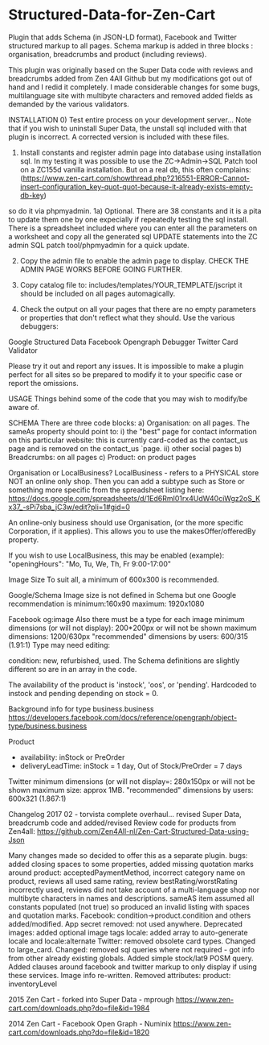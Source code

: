 # Structured-Data-for-Zen-Cart
Plugin that adds Schema (in JSON-LD format), Facebook and Twitter structured markup to all pages.
Schema markup is added in three blocks : organisation, breadcrumbs and product (including reviews).

This plugin was originally based on the Super Data code with reviews and breadcrumbs added from Zen 4All Github but my modifications got out of hand and I redid it completely.
I made considerable changes for some bugs, multilanguage site with multibyte characters and removed added fields as demanded by the various validators.

INSTALLATION
0) Test entire process on your development server...
Note that if you wish to uninstall Super Data, the unstall sql included with that plugin is incorrect. A corrected version is included with these files.

1) Install constants and register admin page into database using installation sql.
In my testing it was possible to use the ZC->Admin->SQL Patch tool on a ZC155d vanilla installation.
But on a real db, this often complains:  (https://www.zen-cart.com/showthread.php?216551-ERROR-Cannot-insert-configuration_key-quot-quot-because-it-already-exists-empty-db-key)

so do it via phpmyadmin.
1a) Optional. There are 38 constants and it is a pita to update them one by one expecially if repeatedly testing the sql install.
There is a spreadsheet included where you can enter all the parameters on a worksheet and copy all the generated sql UPDATE statements into the ZC admin SQL patch tool/phpmyadmin for a quick update.

2) Copy the admin file to enable the admin page to display.
CHECK THE ADMIN PAGE WORKS BEFORE GOING FURTHER.

3) Copy catalog file to:
includes/templates/YOUR_TEMPLATE/jscript
it should be included on all pages automagically.

4) Check the output on all your pages that there are no empty parameters or properties that don't reflect what they should.
Use the various debuggers:

Google Structured Data
Facebook Opengraph Debugger
Twitter Card Validator

Please try it out and report any issues.
It is impossible to make a plugin perfect for all sites so be prepared to modify it to your specific case or report the omissions.

USAGE
Things behind some of the code that you may wish to modify/be aware of.

SCHEMA
There are three code blocks:
a) Organisation: on all pages.
The sameAs property should point to: 
i) the "best" page for contact information on this particular website: this is currently card-coded as the contact_us page and is removed on the contact_us `page.
ii) other social pages
b) Breadcrumbs: on all pages
c) Product: on product pages

Organisation or LocalBusiness?
LocalBusiness - refers to a PHYSICAL store NOT an online only shop. Then you can add a subtype such as Store or something more specific from the spreadsheet listing here:
https://docs.google.com/spreadsheets/d/1Ed6RmI01rx4UdW40ciWgz2oS_Kx37_-sPi7sba_jC3w/edit?pli=1#gid=0

An online-only business should use Organisation, (or the more specific Corporation, if it applies). This allows you to use the makesOffer/offeredBy property.

If you wish to use LocalBusiness, this may be enabled (example):
  "openingHours": "Mo, Tu, We, Th, Fr 9:00-17:00"

Image Size
To suit all, a minimum of 600x300 is recommended.
 
Google/Schema
Image size is not defined in Schema but one Google recommendation is
minimum:160x90
maximum: 1920x1080

Facebook
og:image
Also there must be a type for each image
minimum dimensions (or will not display): 200*200px or will not be shown
maximum dimensions: 1200/630px
"recommended" dimensions by users: 600/315 (1.91:1)
Type may need editing:
<meta property="og:type" content="business.business" />

condition: new, refurbished, used. The Schema definitions are slightly different so are in an array in the code.

The availability of the product is 'instock', 'oos', or 'pending'. Hardcoded to instock and pending depending on stock = 0.

Background info for type business.business
https://developers.facebook.com/docs/reference/opengraph/object-type/business.business

Product 
- availability: inStock or PreOrder
- deliveryLeadTime: inStock = 1 day, Out of Stock/PreOrder = 7 days
				
Twitter
minimum dimensions (or will not display=: 280x150px or will not be shown 
maximum size: approx 1MB.
"recommended" dimensions by users: 600x321 (1.867:1)


Changelog
2017 02 - torvista
complete overhaul...
revised Super Data, breadcrumb code and added/revised Review code for products from Zen4all:
https://github.com/Zen4All-nl/Zen-Cart-Structured-Data-using-Json

Many changes made so decided to offer this as a separate plugin.
bugs: added closing spaces to some properties, added missing quotation marks around product: acceptedPaymentMethod, incorrect category name on product, reviews all used same rating,  review bestRating/worstRating incorrectly used, reviews did not take account of a multi-language shop nor multibyte characters in names and descriptions. sameAS item assumed all constants populated (not true) so produced an invalid listing with spaces and quotation marks.
Facebook:
condition->product.condition and others added/modified. App secret removed: not used anywhere.
        <meta property="og:email" content="<?php echo FACEBOOK_OPEN_GRAPH_EMAIL; ?>" /> Deprecated
images: added optional image tags
locale: added array to auto-generate locale and locale:alternate
Twitter: removed obsolete card types. Changed to large_card.
Changed: removed sql queries where not required - got info from other already existing globals. Added simple stock/lat9 POSM query. Added clauses around facebook and twitter markup to only display if using these services. Image info re-written.
Removed attributes: product: inventoryLevel 

2015 Zen Cart - forked into Super Data - mprough
https://www.zen-cart.com/downloads.php?do=file&id=1984

2014 Zen Cart - Facebook Open Graph - Numinix
https://www.zen-cart.com/downloads.php?do=file&id=1820
